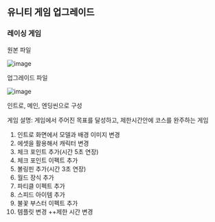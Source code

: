 ## 유니티 게임 업그레이드

### 레이싱 게임

원본 파일

![image](https://github.com/wini66/game/assets/119557644/599e28ad-9df6-4b9c-a6ae-e8104a92e180)

업그레이드 파일

![image](https://github.com/wini66/game/assets/119557644/d402f281-1dd6-4314-81f9-48dff9449d7d)

인트로, 메인, 엔딩씬으로 구성

게임 설명: 게임에서 주어진 목표를 달성하고, 제한시간안에 코스를 완주하는 게임​

1. 인트로 화면에서 모델과 배경 이미지 변경
3. 에셋을 활용해서 캐릭터 변경
4. 체크 포인트 추가(시간 5초 연장)
5. 체크 포인트 이펙트 추가
6. 볼링핀 추가(시간 3초 연장)
7. 월드 장식 추가
8. 파티클 이펙트 추가
9. 스피드 아이템 추가
10. 불꽃 부스터 이펙트 추가
11. 템플릿 변경
++제한 시간 변경


